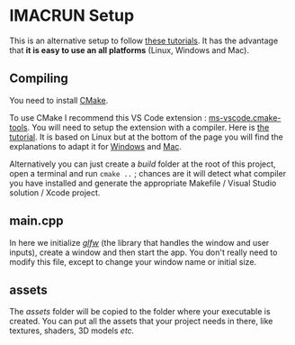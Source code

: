 # IMACRUN Setup

This is an alternative setup to follow [these tutorials](https://igm.univ-mlv.fr/~biri/Enseignement/IMAC2/opengl-TPs/opengl.php?section=teaching&teaching=opengl&teaching_section=tds). It has the advantage that **it is easy to use an all platforms** (Linux, Windows and Mac).

## Compiling

You need to install [CMake](https://cmake.org/download/).

To use CMake I recommend this VS Code extension : [ms-vscode.cmake-tools](https://marketplace.visualstudio.com/items?itemName=ms-vscode.cmake-tools). You will need to setup the extension with a compiler. Here is [the tutorial](https://code.visualstudio.com/docs/cpp/cmake-linux). It is based on Linux but at the bottom of the page you will find the explanations to adapt it for [Windows](https://code.visualstudio.com/docs/cpp/config-msvc) and [Mac](https://code.visualstudio.com/docs/cpp/config-clang-mac).

Alternatively you can just create a *build* folder at the root of this project, open a terminal and run `cmake ..` ; chances are it will detect what compiler you have installed and generate the appropriate Makefile / Visual Studio solution / Xcode project.

## main.cpp

In here we initialize [*glfw*](https://www.glfw.org/docs/latest/) (the library that handles the window and user inputs), create a window and then start the app. You don't really need to modify this file, except to change your window name or initial size.

## assets

The *assets* folder will be copied to the folder where your executable is created. You can put all the assets that your project needs in there, like textures, shaders, 3D models *etc.*
